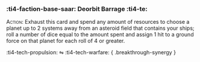 ### :ti4-faction-base-saar: **Deorbit Barrage** :ti4-te:

<span style="font-variant:small-caps;">Action</span>: Exhaust this card and spend any amount of resources to choose a planet up to 2 systems away from an asteroid field that contains your ships; roll a number of dice equal to the amount spent and assign 1 hit to a ground force on that planet for each roll of 4 or greater.

:ti4-tech-propulsion: ⇋ :ti4-tech-warfare:
{ .breakthrough-synergy }